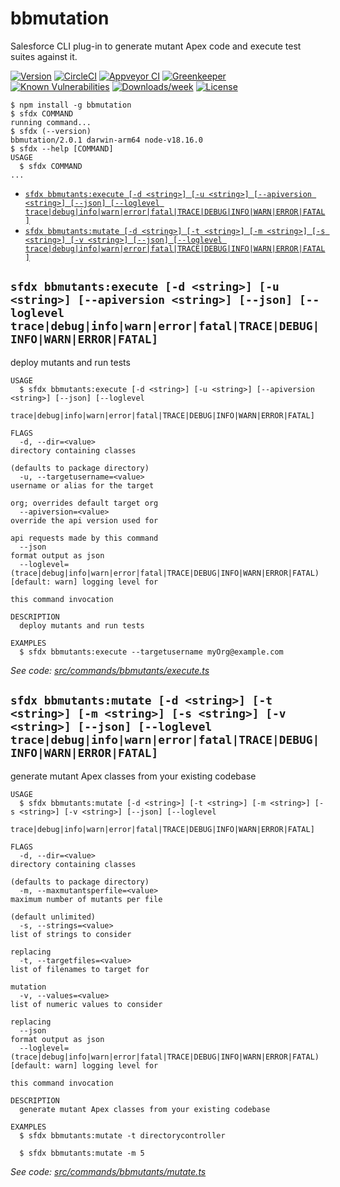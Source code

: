 bbmutation
==========

Salesforce CLI plug-in to generate mutant Apex code and execute test suites against it.

[![Version](https://img.shields.io/npm/v/bbmutation.svg)](https://npmjs.org/package/bbmutation)
[![CircleCI](https://circleci.com/gh/keirbowden/bbmutation/tree/master.svg?style=shield)](https://circleci.com/gh/keirbowden/bbmutation/tree/master)
[![Appveyor CI](https://ci.appveyor.com/api/projects/status/github/keirbowden/bbmutation?branch=master&svg=true)](https://ci.appveyor.com/project/heroku/bbmutation/branch/master)
[![Greenkeeper](https://badges.greenkeeper.io/keirbowden/bbmutation.svg)](https://greenkeeper.io/)
[![Known Vulnerabilities](https://snyk.io/test/github/keirbowden/bbmutation/badge.svg)](https://snyk.io/test/github/keirbowden/bbmutation)
[![Downloads/week](https://img.shields.io/npm/dw/bbmutation.svg)](https://npmjs.org/package/bbmutation)
[![License](https://img.shields.io/npm/l/bbmutation.svg)](https://github.com/keirbowden/bbmutation/blob/master/package.json)

<!-- toc -->

<!-- tocstop -->
<!-- install -->
<!-- usage -->
```sh-session
$ npm install -g bbmutation
$ sfdx COMMAND
running command...
$ sfdx (--version)
bbmutation/2.0.1 darwin-arm64 node-v18.16.0
$ sfdx --help [COMMAND]
USAGE
  $ sfdx COMMAND
...
```
<!-- usagestop -->
<!-- commands -->
* [`sfdx bbmutants:execute [-d <string>] [-u <string>] [--apiversion <string>] [--json] [--loglevel trace|debug|info|warn|error|fatal|TRACE|DEBUG|INFO|WARN|ERROR|FATAL]`](#sfdx-bbmutantsexecute--d-string--u-string---apiversion-string---json---loglevel-tracedebuginfowarnerrorfataltracedebuginfowarnerrorfatal)
* [`sfdx bbmutants:mutate [-d <string>] [-t <string>] [-m <string>] [-s <string>] [-v <string>] [--json] [--loglevel trace|debug|info|warn|error|fatal|TRACE|DEBUG|INFO|WARN|ERROR|FATAL]`](#sfdx-bbmutantsmutate--d-string--t-string--m-string--s-string--v-string---json---loglevel-tracedebuginfowarnerrorfataltracedebuginfowarnerrorfatal)

## `sfdx bbmutants:execute [-d <string>] [-u <string>] [--apiversion <string>] [--json] [--loglevel trace|debug|info|warn|error|fatal|TRACE|DEBUG|INFO|WARN|ERROR|FATAL]`

deploy mutants and run tests

```
USAGE
  $ sfdx bbmutants:execute [-d <string>] [-u <string>] [--apiversion <string>] [--json] [--loglevel
    trace|debug|info|warn|error|fatal|TRACE|DEBUG|INFO|WARN|ERROR|FATAL]

FLAGS
  -d, --dir=<value>                                                                 directory containing classes
                                                                                    (defaults to package directory)
  -u, --targetusername=<value>                                                      username or alias for the target
                                                                                    org; overrides default target org
  --apiversion=<value>                                                              override the api version used for
                                                                                    api requests made by this command
  --json                                                                            format output as json
  --loglevel=(trace|debug|info|warn|error|fatal|TRACE|DEBUG|INFO|WARN|ERROR|FATAL)  [default: warn] logging level for
                                                                                    this command invocation

DESCRIPTION
  deploy mutants and run tests

EXAMPLES
  $ sfdx bbmutants:execute --targetusername myOrg@example.com
```

_See code: [src/commands/bbmutants/execute.ts](https://github.com/keirbowden/bbmutation/blob/v2.0.1/src/commands/bbmutants/execute.ts)_

## `sfdx bbmutants:mutate [-d <string>] [-t <string>] [-m <string>] [-s <string>] [-v <string>] [--json] [--loglevel trace|debug|info|warn|error|fatal|TRACE|DEBUG|INFO|WARN|ERROR|FATAL]`

generate mutant Apex classes from your existing codebase

```
USAGE
  $ sfdx bbmutants:mutate [-d <string>] [-t <string>] [-m <string>] [-s <string>] [-v <string>] [--json] [--loglevel
    trace|debug|info|warn|error|fatal|TRACE|DEBUG|INFO|WARN|ERROR|FATAL]

FLAGS
  -d, --dir=<value>                                                                 directory containing classes
                                                                                    (defaults to package directory)
  -m, --maxmutantsperfile=<value>                                                   maximum number of mutants per file
                                                                                    (default unlimited)
  -s, --strings=<value>                                                             list of strings to consider
                                                                                    replacing
  -t, --targetfiles=<value>                                                         list of filenames to target for
                                                                                    mutation
  -v, --values=<value>                                                              list of numeric values to consider
                                                                                    replacing
  --json                                                                            format output as json
  --loglevel=(trace|debug|info|warn|error|fatal|TRACE|DEBUG|INFO|WARN|ERROR|FATAL)  [default: warn] logging level for
                                                                                    this command invocation

DESCRIPTION
  generate mutant Apex classes from your existing codebase

EXAMPLES
  $ sfdx bbmutants:mutate -t directorycontroller

  $ sfdx bbmutants:mutate -m 5
```

_See code: [src/commands/bbmutants/mutate.ts](https://github.com/keirbowden/bbmutation/blob/v2.0.1/src/commands/bbmutants/mutate.ts)_
<!-- commandsstop -->
